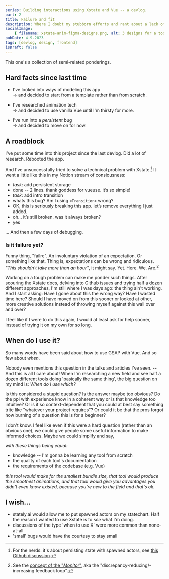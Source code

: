 ```yaml
---
series: Building interactions using Xstate and Vue -- a devlog.
part: 2
title: Failure and fit
description: Where I doubt my stubborn efforts and rant about a lack of guidance in the tech space.
socialImage:
    { filename: xstate-anim-figma-designs.png, alt: 3 designs for a todo app. }
pubDate: 4.9.2023
tags: [devlog, design, frontend]
isDraft: false
---
```


This one's a collection of semi-related ponderings.

## Hard facts since last time

-   I've looked into ways of modeling this app\
    → and decided to start from a template rather than from scratch.

-   I've researched animation tech\
    → and decided to use vanilla Vue until I'm thirsty for more.

-   I've run into a _persistent_ bug\
    → and decided to move on for now.

## A roadblock

I've put some time into this project since the last devlog. Did a lot of research. Rebooted the app.

And I've unsuccessfully tried to solve a technical problem with Xstate.[^1] It went a little like this in my Notion stream of consiousness:

-   _task_: add persistent storage
-   done -- 2 lines. thank goddess for vueuse. it’s so simple!
-   _task_: add intro transition
-   whats this bug? Am I using `<Transition>` wrong?
-   OK, this is seriously breaking this app. let’s remove everything I just added.
-   oh… it’s still broken. was it always broken?
-   yes

... And then a few days of debugging.

### Is it failure yet?

Funny thing, "failre". An involuntary violation of an expectation. Or something like that. Thing is, expectations can be wrong and ridiculous. _"This shouldn't take more than an hour"_, it might say. Yet. Here. We. Are.[^2]

Working on a tough problem can make me ponder such things. After scouring the Xstate docs, delving into Github issues and trying half a dozen different approaches, I'm still where I was days ago: the thing ain't working. And I start asking: Have I gone about this the wrong way? Have I wasted time here? Should I have moved on from this sooner or looked at other, more creative solutions instead of throwing myself against this wall over and over?

I feel like if I were to do this again, I would at least ask for help sooner, instead of trying it on my own for so long.

## When do I use it?

So many words have been said about how to use GSAP with Vue. And so few about _when_.

Nobody even mentions this question in the talks and articles I've seen. -- And this is all I care about! When I'm researching a new field and see half a dozen different tools doing 'basically the same thing', the big question on my mind is: _When do I use which?_

Is this considered a stupid question? Is the answer maybe too obvious? Do the ppl with experience know in a coherent way or is that knowledge too intuitive? Or is it so context-dependent that you could at best say something trite like "whatever your project requires"? Or could it be that the pros forgot how burning of a question this is for a beginner?

I don't know. I feel like even if this were a hard question (rather than an obvious one), we could give people some useful information to make informed choices. Maybe we could simplify and say,

_with these things being equal:_

-   knowledge -- I'm gonna be learning any tool from scratch
-   the quality of each tool's documentation
-   the requirements of the codebase (e.g. Vue)

_this tool would make for the smallest bundle size, that tool would produce the smoothest animations, and that tool would give you advantages you didn't even know existed, because you're new to the field and that's ok._

## I wish...

-   stately.ai would allow me to put spawned actors on my statechart. Half the reason I wanted to use Xstate is to _see_ what I'm doing.
-   discussions of the type 'when to use X' were more common than none-at-all
-   'small' bugs would have the courtesy to stay small

[^1]: For the nerds: it's about persisting state with spawned actors, see [this Github discussion](https://github.com/statelyai/xstate/discussions/4226).
[^2]: See the [concept of the "_Monitor_"](https://betterfamilytherapy.com/blog/burnout-pt2-how-do-deal-with-the-stressors), aka the "discrepancy-reducing/-increasing feedback loop".
